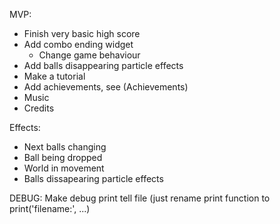 MVP:
  - Finish very basic high score
  - Add combo ending widget
    - Change game behaviour
  - Add balls disappearing particle effects
  - Make a tutorial
  - Add achievements, see (Achievements)
  - Music
  - Credits

Effects:
  - Next balls changing
  - Ball being dropped
  - World in movement
  - Balls dissapearing particle effects

DEBUG: Make debug print tell file (just rename print function to print('filename:', ...)

